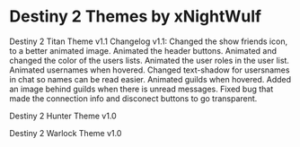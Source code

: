 # Destiny 2 Themes by xNightWulf
Destiny 2 Titan Theme v1.1
Changelog
v1.1: Changed the show friends icon, to a better animated image. Animated the header buttons. Animated and changed the color of the users lists. Animated the user roles in the user list. Animated usernames when hovered. Changed text-shadow for usersnames in chat so names can be read easier. Animated guilds when hovered. Added an image behind guilds when there is unread messages. Fixed bug that made the connection info and disconect buttons to go transparent.

Destiny 2 Hunter Theme v1.0

Destiny 2 Warlock Theme v1.0
